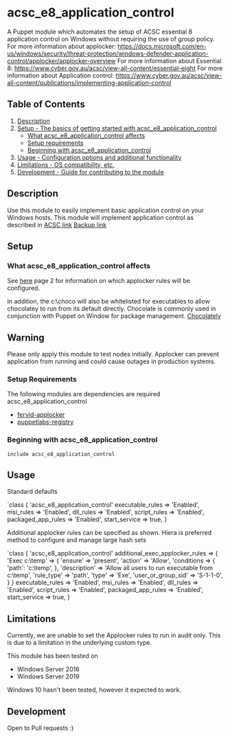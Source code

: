 # acsc_e8_application_control

A Puppet module which automates the setup of ACSC essential 8 application control on Windows without requiring the use of group policy. 
For more information about applocker: https://docs.microsoft.com/en-us/windows/security/threat-protection/windows-defender-application-control/applocker/applocker-overview
For more information about Essential 8: https://www.cyber.gov.au/acsc/view-all-content/essential-eight
For more information about Application control: https://www.cyber.gov.au/acsc/view-all-content/publications/implementing-application-control

## Table of Contents

1. [Description](#description)
1. [Setup - The basics of getting started with acsc_e8_application_control](#setup)
    * [What acsc_e8_application_control affects](#what-acsc_e8_application_control-affects)
    * [Setup requirements](#setup-requirements)
    * [Beginning with acsc_e8_application_control](#beginning-with-acsc_e8_application_control)
1. [Usage - Configuration options and additional functionality](#usage)
1. [Limitations - OS compatibility, etc.](#limitations)
1. [Development - Guide for contributing to the module](#development)

## Description

Use this module to easily implement basic application control on your Windows hosts. This module will implement application control as described in [ACSC link][2] [Backup link][1]

## Setup

### What acsc_e8_application_control affects

See [here][2] page 2 for information on which applocker rules will be configured. 

In addition, the c:\choco will also be whitelisted for executables to allow chocolatey to run from its default directly. Chocolate is commonly used in conjunction with Puppet on Window for package management. [Chocolately][3]

## **Warning** 
Please only apply this module to test nodes initially. Applocker can prevent application from running and could cause outages in production systems. 

### Setup Requirements

The following modules are dependencies are required acsc_e8_application_control

- [fervid-applocker][4]
- [puppetlabs-registry][5]

### Beginning with acsc_e8_application_control

`include acsc_e8_application_control`

## Usage

Standard defaults

`class { 'acsc_e8_application_control' 
   executable_rules   => 'Enabled',
   msi_rules          => 'Enabled',
   dll_rules          => 'Enabled',
   script_rules       => 'Enabled',
   packaged_app_rules => 'Enabled',
   start_service      => true,
}

Additional applocker rules can be specified as shown. Hiera is preferred method to configure and manage large hash sets

`class { 'acsc_e8_application_control' 
   additional_exec_applocker_rules => { 
       'Exec c:\temp' => { 
           'ensure' => 'present', 
           'action' => 'Allow', 
           'conditions => {
               'path': 'c:\temp', 
           },
           'description' => 'Allow all users to run executable from c:\temp',
           'rule_type' => 'path',
           'type' => 'Exe',
           'user_or_group_sid' => 'S-1-1-0',
            } 
    }
   executable_rules   => 'Enabled',
   msi_rules          => 'Enabled',
   dll_rules          => 'Enabled',
   script_rules       => 'Enabled',
   packaged_app_rules => 'Enabled',
   start_service      => true,
}


## Limitations

Currently, we are unable to set the Applocker rules to run in audit only. This is due to a limitation in the underlying custom type. 

This module has been tested on
- Windows Server 2016
- Windows Server 2019

Windows 10 hasn't been tested, however it expected to work.

## Development

Open to Pull requests :)

[1]: https://github.com/benjamin-robertson/acsc_e8_application_control/blob/main/files/PROTECT%20-%20Implementing%20Application%20Control%20(October%202021).pdf
[2]: https://www.cyber.gov.au/sites/default/files/2021-10/PROTECT%20-%20Implementing%20Application%20Control%20%28October%202021%29.pdf
[3]: https://chocolatey.org/
[4]: https://forge.puppet.com/modules/fervid/applocker
[5]: https://forge.puppet.com/modules/puppetlabs/registry